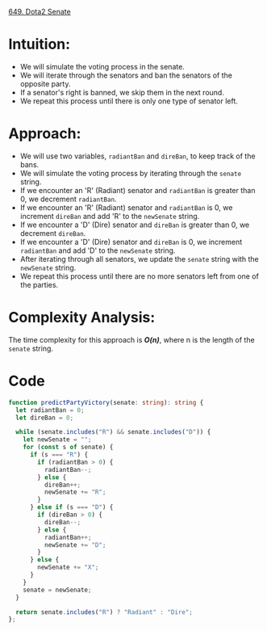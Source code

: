 [649. Dota2 Senate](https://leetcode.com/problems/dota2-senate/)
# Intuition:

- We will simulate the voting process in the senate.
- We will iterate through the senators and ban the senators of the opposite party.
- If a senator's right is banned, we skip them in the next round.
- We repeat this process until there is only one type of senator left.

# Approach:

- We will use two variables, `radiantBan` and `direBan`, to keep track of the bans.
- We will simulate the voting process by iterating through the `senate` string.
- If we encounter an 'R' (Radiant) senator and `radiantBan` is greater than 0, we decrement `radiantBan`.
- If we encounter an 'R' (Radiant) senator and `radiantBan` is 0, we increment `direBan` and add 'R' to the `newSenate` string.
- If we encounter a 'D' (Dire) senator and `direBan` is greater than 0, we decrement `direBan`.
- If we encounter a 'D' (Dire) senator and `direBan` is 0, we increment `radiantBan` and add 'D' to the `newSenate` string.
- After iterating through all senators, we update the `senate` string with the `newSenate` string.
- We repeat this process until there are no more senators left from one of the parties.

# Complexity Analysis:

The time complexity for this approach is **_O(n)_**, where n is the length of the `senate` string.

# Code

```typescript
function predictPartyVictory(senate: string): string {
  let radiantBan = 0;
  let direBan = 0;

  while (senate.includes("R") && senate.includes("D")) {
    let newSenate = "";
    for (const s of senate) {
      if (s === "R") {
        if (radiantBan > 0) {
          radiantBan--;
        } else {
          direBan++;
          newSenate += "R";
        }
      } else if (s === "D") {
        if (direBan > 0) {
          direBan--;
        } else {
          radiantBan++;
          newSenate += "D";
        }
      } else {
        newSenate += "X";
      }
    }
    senate = newSenate;
  }

  return senate.includes("R") ? "Radiant" : "Dire";
};
```
